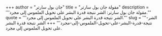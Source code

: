 +++
author = "جان بول سارتر"
title = "مقولة جان بول سارتر"
description = '''مقولة جان بول سارتر: الشر نتيجة قدرة البشر على تحويل الملموس إلى مجرد.'''
quote = '''الشر نتيجة قدرة البشر على تحويل الملموس إلى مجرد.'''
slug = '''الشر-نتيجة-قدرة-البشر-على-تحويل-الملموس-إلى-مجرد'''
+++
الشر نتيجة قدرة البشر على تحويل الملموس إلى مجرد.
